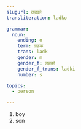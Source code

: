 ```yaml
---
slugurl: लड़को
transliteration: ladko

grammar:
  noun:
    ending: o
    term: लड़क
    trans: ladk
    gender: m
    gender_f: लड़की
    gender_f_trans: ladki
    number: s

topics:
  - person

---
```


<word-pos pos="noun">

<word-meanings>

1. boy
2. son

</word-meanings>

<w-syns :syns="['छोरो', 'छोकरो']" ></w-syns>

<w-ants :ants="['लड़की', 'छोकरी']" ></w-ants>

<noun-decl :grammar="grammar" ></noun-decl>

</word-pos>

